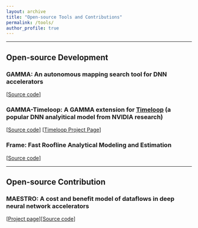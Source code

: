 ```yaml
---
layout: archive
title: "Open-source Tools and Contributions"
permalink: /tools/
author_profile: true
---
```


-----

## Open-source Development

### GAMMA: An autonomous mapping search tool for DNN accelerators
[[Source code](https://github.com/maestro-project/gamma)]

### GAMMA-Timeloop: A GAMMA extension for [Timeloop](https://github.com/NVlabs/timeloop) (a popular DNN analyitical model from NVIDIA research) 
[[Source code](https://github.com/maestro-project/gamma-timeloop)]
[[Timeloop Project Page](https://timeloop.csail.mit.edu/)]


### Frame: Fast Roofline Analytical Modeling and Estimation
[[Source code](https://github.com/maestro-project/frame)]

------------

## Open-source Contribution

### MAESTRO: A cost and benefit model of dataflows in deep neural network accelerators
[[Project page](https://maestro.ece.gatech.edu/)][[Source code](https://github.com/maestro-project/maestro)]


